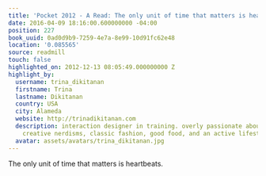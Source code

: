 ```yaml
---
title: 'Pocket 2012 - A Read: The only unit of time that matters is heartbeats.'
date: 2016-04-09 18:16:00.600000000 -04:00
position: 227
book_uuid: 0ad0d9b9-7259-4e7a-8e99-10d91fc62e48
location: '0.085565'
source: readmill
touch: false
highlighted_on: 2012-12-13 08:05:49.000000000 Z
highlight_by:
  username: trina_dikitanan
  firstname: Trina
  lastname: Dikitanan
  country: USA
  city: Alameda
  website: http://trinadikitanan.com
  description: interaction designer in training. overly passionate about great design,
    creative nerdisms, classic fashion, good food, and an active lifestyle.
  avatar: assets/avatars/trina_dikitanan.jpg
---
```


The only unit of time that matters is heartbeats.